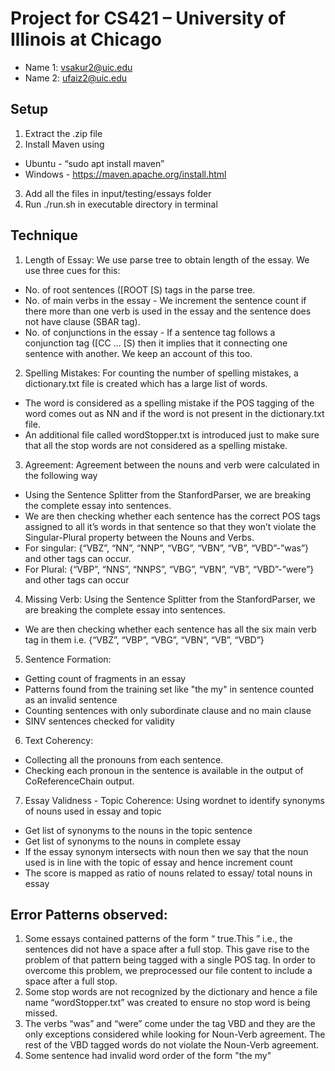 # Project for CS421 – University of Illinois at Chicago
* Name 1: vsakur2@uic.edu 
* Name 2: ufaiz2@uic.edu
## Setup
1. Extract the .zip file
2. Install Maven using 
* Ubuntu - “sudo apt install maven”
* Windows - https://maven.apache.org/install.html 
3. Add all the files in input/testing/essays folder
4. Run ./run.sh in executable directory in terminal
## Technique
1. Length of Essay: We use parse tree to obtain length of the essay. We use three cues for this:
 * No. of root sentences ([ROOT [S) tags in the parse tree.
 * No. of main verbs in the essay - We increment the sentence count if there more than one verb is used in the essay and the sentence does not have clause (SBAR tag). 
 * No. of conjunctions in the essay -  If a sentence tag follows a conjunction tag ([CC … [S) then it implies that it connecting one sentence with another. We keep an account of this too.

2. Spelling Mistakes: For counting the number of spelling mistakes, a dictionary.txt file is created which has a large list of words.
* The word is considered as a spelling mistake if the POS tagging of the word comes out as NN and if the word is not present in the dictionary.txt file.
* An additional file called wordStopper.txt is introduced just to make sure that all the stop words are not considered as a spelling mistake.

3. Agreement: Agreement between the nouns and verb were calculated in the following way
* Using the Sentence Splitter from the StanfordParser, we are breaking the complete essay into sentences. 
* We are then checking whether each sentence has the correct POS tags  assigned to all it’s words in that sentence so that they won’t violate the Singular-Plural property between the Nouns and Verbs.
* For singular: {“VBZ”, “NN”, “NNP”, “VBG”, “VBN”, “VB”, “VBD”-”was”} and other tags can occur.
* For Plural: {“VBP”, “NNS”, “NNPS”, “VBG”, “VBN”, “VB”, “VBD”-”were”} and other tags can occur

4. Missing Verb: Using the Sentence Splitter from the StanfordParser, we are breaking the complete essay into sentences. 
* We are then checking whether each sentence has all the six main verb tag in them i.e. {“VBZ”, “VBP”, “VBG”, “VBN”, “VB”, “VBD”}

5. Sentence Formation:
* Getting count of fragments in an essay
* Patterns found from the training set like "the my" in sentence counted as an invalid sentence
* Counting sentences with only subordinate clause and no main clause
* SINV sentences checked for validity

6. Text Coherency:
* Collecting all the pronouns from each sentence.
* Checking each pronoun in the sentence is available in the output of CoReferenceChain output.

7. Essay Validness - Topic Coherence: Using wordnet to identify synonyms of nouns used in essay and topic
* Get list of synonyms to the nouns in the topic sentence
* Get list of synonyms to the nouns in complete essay
* If the essay synonym intersects with noun then we say that the noun used is in line with the topic of essay and hence increment count
* The score is mapped as ratio of nouns related to essay/ total nouns in essay

## Error Patterns observed:
1. Some essays contained patterns of the form “ true.This ” i.e., the sentences did not have a space after a full stop. This gave rise to the problem of that pattern being tagged with a single POS tag. In order to overcome this problem, we preprocessed our file content to include a space after a full stop. 
2. Some stop words are not recognized by the dictionary and hence a file name “wordStopper.txt” was created to ensure no stop word is being missed.
3. The verbs “was” and “were” come under the tag VBD and they are the only exceptions considered while looking for Noun-Verb agreement. The rest of the VBD tagged words do not violate the Noun-Verb agreement.
4. Some sentence had invalid word order of the form "the my"

